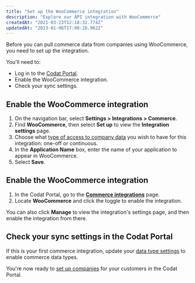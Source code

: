 ```yaml
---
title: "Set up the WooCommerce integration"
description: "Explore our API integration with WooCommerce"
createdAt: "2021-03-23T12:18:32.774Z"
updatedAt: "2023-01-06T17:00:28.962Z"
---
```


Before you can pull commerce data from companies using WooCommerce, you need to set up the integration.

You'll need to:

- Log in to the <a className="external" href="https://app.codat.io/" target="_blank">Codat Portal</a>.
- Enable the WooCommerce integration.
- Check your sync settings.

## Enable the WooCommerce integration

1. On the navigation bar, select **Settings > Integrations > Commerce**.
2. Find **WooCommerce**, then select **Set up** to view the **Integration settings** page.
3. Choose what [type of access to company data](/data-sync-settings) you wish to have for this integration: one-off or continuous.
4. In the **Application Name** box, enter the name of your application to appear in WooCommerce.
5. Select **Save**.

## Enable the WooCommerce integration

1. In the Codat Portal, go to the <a className="external" href="https://app.codat.io/settings/integrations/commerce" target="blank">**Commerce integrations**</a> page.
2. Locate **WooCommerce** and click the toggle to enable the integration.

You can also click **Manage** to view the integration's settings page, and then enable the integration from there.

## Check your sync settings in the Codat Portal

If this is your first commerce integration, update your [data type settings](/commerce-sync-settings) to enable commerce data types.

You're now ready to [set up companies](/portal-managing-companies#add-a-new-company) for your customers in the Codat Portal.
